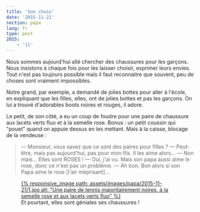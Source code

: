 ```yaml
---
title: 'Son choix'
date: '2015-11-21'
section: papa
lang: fr
type: post
2015:
    - '11'
---
```


Nous sommes aujourd'hui allé chercher des chaussures pour les garçons. Nous insistons à chaque fois pour les laisser choisir, exprimer leurs envies. Tout n'est pas toujours possible mais il faut reconnaitre que souvent, peu de choses sont vraiment impossibles.

Notre grand, par exemple, a demandé de jolies bottes pour aller à l'école, en expliquant que les filles, elles, ont de jolies bottes et pas les garçons. On lui a trouvé d'adorables boots noires et rouges, il adore.

Le petit, de son côté, a eu un coup de foudre pour une paire de chaussure aux lacets verts fluo et à la semelle rose. Bonus : un petit coussin qui "pouet" quand on appuie dessus en les mettant. Mais à la caisse, blocage de la vendeuse :

> — Monsieur, vous savez que ce sont des paires pour filles ?
> — Peut-être, mais pas aujourd'hui, pas pour mon fils. Il les aime alors...
> — Non mais... Elles sont ROSES !
> — Oui, j'ai vu. Mais son papa aussi aime le rose, donc ce n'est pas un problème.
> — Ah bon. Bon alors si son Papa aime le rose [l'air méprisant]...

<figure>
  <a data-featherlight="image" href="/assets/images/papa/2015-11-21/1.jpg" title="Voir en plus grand">
      {% responsive_image path: assets/images/papa/2015-11-21/1.jpg alt: "Une paire de tennis majoritairement noires, à la semelle rose et aux lacets verts fluo" %}
  </a>
  <figcaption>Et pourtant, elles sont géniales ses chaussures !</figcaption>
</figure>
